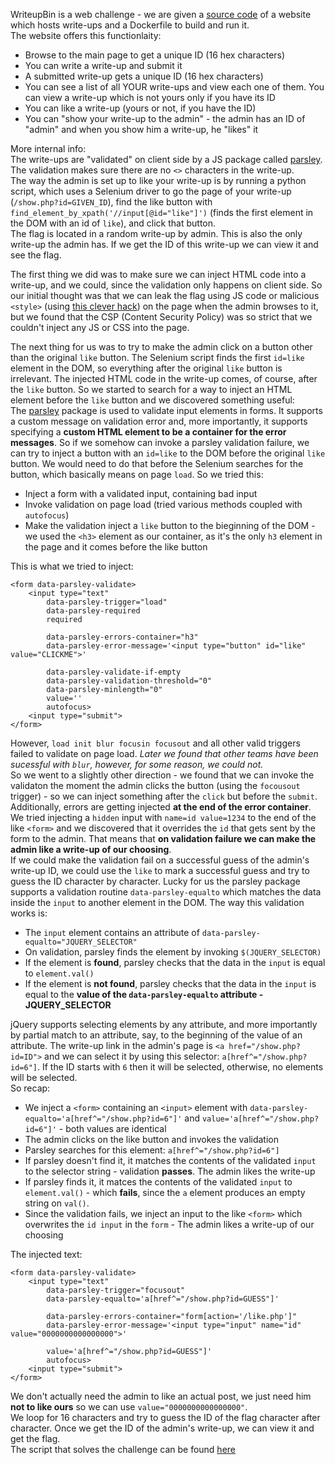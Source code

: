 WriteupBin is a web challenge - we are given a [source code](https://github.com/amelkiy/write-ups/blob/master/CCC/36c3/WriteupBin/WriteupBin-10b65573b511269f.tar.xz) of a website which hosts write-ups and a Dockerfile to build and run it.  
The website offers this functionlaity:
* Browse to the main page to get a unique ID (16 hex characters)
* You can write a write-up and submit it
* A submitted write-up gets a unique ID (16 hex characters)
* You can see a list of all YOUR write-ups and view each one of them. You can view a write-up which is not yours only if you have its ID
* You can like a write-up (yours or not, if you have the ID)
* You can "show your write-up to the admin" - the admin has an ID of "admin" and when you show him a write-up, he "likes" it  

More internal info:  
The write-ups are "validated" on client side by a JS package called [parsley](https://parsleyjs.org/). The validation makes sure there are no `<>` characters in the write-up.  
The way the admin is set up to like your write-up is by running a python script, which uses a Selenium driver to go the page of your write-up (`/show.php?id=GIVEN_ID`), find the like button with `find_element_by_xpath('//input[@id="like"]')` (finds the first element in the DOM with an id of `like`), and click that button.  
The flag is located in a random write-up by admin. This is also the only write-up the admin has. If we get the ID of this write-up we can view it and see the flag.

The first thing we did was to make sure we can inject HTML code into a write-up, and we could, since the validation only happens on client side. So our initial thought was that we can leak the flag using JS code or malicious `<style>` (using [this clever hack](https://hackaday.com/2018/02/25/css-steals-your-web-data/)) on the page when the admin browses to it, but we found that the CSP (Content Security Policy) was so strict that we couldn't inject any JS or CSS into the page.  

The next thing for us was to try to make the admin click on a button other than the original `like` button. The Selenium script finds the first `id=like` element in the DOM, so everything after the original `like` button is irrelevant. The injected HTML code in the write-up comes, of course, after the `like` button. So we started to search for a way to inject an HTML element before the `like` button and we discovered something useful:  
The [parsley](https://parsleyjs.org/) package is used to validate input elements in forms. It supports a custom message on validation error and, more importantly, it supports specifying a **custom HTML element to be a container for the error messages**. So if we somehow can invoke a parsley validation failure, we can try to inject a button with an `id=like` to the DOM before the original `like` button. We would need to do that before the Selenium searches for the button, which basically means on page `load`. So we tried this:
* Inject a form with a validated input, containing bad input
* Invoke validation on page load (tried various methods coupled with `autofocus`)
* Make the validation inject a `like` button to the bieginning of the DOM - we used the `<h3>` element as our container, as it's the only `h3` element in the page and it comes before the like button  

This is what we tried to inject:
```
<form data-parsley-validate>
	<input type="text" 
		data-parsley-trigger="load"
        data-parsley-required
        required

        data-parsley-errors-container="h3"
        data-parsley-error-message='<input type="button" id="like" value="CLICKME">'

        data-parsley-validate-if-empty
        data-parsley-validation-threshold="0"
        data-parsley-minlength="0"
        value=''
        autofocus>
	<input type="submit">
</form>
```
However, `load init blur focusin focusout` and all other valid triggers failed to validate on page load. *Later we found that other teams have been sucessful with `blur`, however, for some reason, we could not.*  
So we went to a slightly other direction - we found that we can invoke the validaton the moment the admin clicks the button (using the `focousout` trigger) - so we can inject something after the `click` but before the `submit`. Additionally, errors are getting injected **at the end of the error container**. We tried injecting a `hidden` input with `name=id value=1234` to the end of the like `<form>` and we discovered that it overrides the `id` that gets sent by the form to the admin. That means that **on validation failure we can make the admin like a write-up of our choosing**.  
If we could make the validation fail on a successful guess of the admin's write-up ID, we could use the `like` to mark a successful guess and try to guess the ID character by character. Lucky for us the parsley package supports a validation routine `data-parsley-equalto` which matches the data inside the `input` to another element in the DOM. The way this validation works is:
* The `input` element contains an attribute of `data-parsley-equalto="JQUERY_SELECTOR"`
* On validation, parsley finds the element by invoking `$(JQUERY_SELECTOR)`
* If the element is **found**, parsley checks that the data in the `input` is equal to `element.val()`
* If the element is **not found**, parsley checks that the data in the `input` is equal to the **value of the `data-parsley-equalto` attribute - JQUERY_SELECTOR**  

jQuery supports selecting elements by any attribute, and more importantly by partial match to an attribute, say, to the beginning of the value of an attribute. The write-up link in the admin's page is `<a href="/show.php?id=ID">` and we can select it by using this selector: `a[href^="/show.php?id=6"]`. If the ID starts with `6` then it will be selected, otherwise, no elements will be selected.  
So recap:
* We inject a `<form>` containing an `<input>` element with `data-parsley-equalto='a[href^="/show.php?id=6"]'` and `value='a[href^="/show.php?id=6"]'` - both values are identical
* The admin clicks on the like button and invokes the validation
* Parsley searches for this element: `a[href^="/show.php?id=6"]`
* If parsley doesn't find it, it matches the contents of the validated `input` to the selector string - validation **passes**. The admin likes the write-up
* If parsley finds it, it matces the contents of the validated `input` to `element.val()` - which **fails**, since the `a` element produces an empty string on `val()`.
* Since the validation fails, we inject an input to the like `<form>` which overwrites the `id input` in the `form` - The admin likes a write-up of our choosing  

The injected text:
```
<form data-parsley-validate>
	<input type="text" 
        data-parsley-trigger="focusout"
        data-parsley-equalto='a[href^="/show.php?id=GUESS"]'

        data-parsley-errors-container="form[action='/like.php']"
        data-parsley-error-message='<input type="input" name="id" value="0000000000000000">'

        value='a[href^="/show.php?id=GUESS"]'
        autofocus>
	<input type="submit">
</form>
```
We don't actually need the admin to like an actual post, we just need him **not to like ours** so we can use `value="0000000000000000"`.  
We loop for 16 characters and try to guess the ID of the flag character after character. Once we get the ID of the admin's write-up, we can view it and get the flag.  
The script that solves the challenge can be found [here](https://github.com/amelkiy/write-ups/blob/master/CCC/36c3/WriteupBin/solve.py)